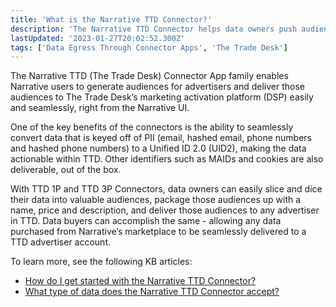 ```yaml
---
title: 'What is the Narrative TTD Connector?'
description: 'The Narrative TTD Connector helps data owners push audience segments directly to TTD''s first party (1P) and third party (3P) data marketplace endpoints'
lastUpdated: '2023-01-27T20:02:52.300Z'
tags: ['Data Egress Through Connector Apps', 'The Trade Desk']
---
```

The Narrative TTD (The Trade Desk) Connector App family enables Narrative users to generate audiences for advertisers and deliver those audiences to The Trade Desk’s marketing activation platform (DSP) easily and seamlessly, right from the Narrative UI.

One of the key benefits of the connectors is the ability to seamlessly convert data that is keyed off of PII (email, hashed email, phone numbers and hashed phone numbers) to a Unified ID 2.0 (UID2), making the data actionable within TTD. Other identifiers such as MAIDs and cookies are also deliverable, out of the box.

With TTD 1P and TTD 3P Connectors, data owners can easily slice and dice their data into valuable audiences, package those audiences up with a name, price and description, and deliver those audiences to any advertiser in TTD. Data buyers can accomplish the same - allowing any data purchased from Narrative’s marketplace to be seamlessly delivered to a TTD advertiser account.

To learn more, see the following KB articles:

* [How do I get started with the Narrative TTD Connector?](/knowledge-base/how-to-guides/connectors/tradedesk-connector/getting-started)
* [What type of data does the Narrative TTD Connector accept?](/knowledge-base/how-to-guides/connectors/tradedesk-connector/types-of-data)

